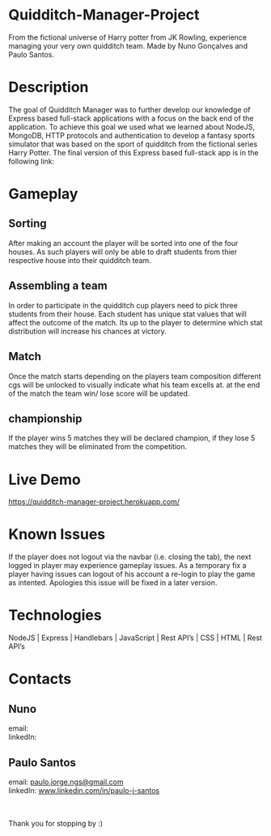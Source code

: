 # Quidditch-Manager-Project



From the fictional universe of Harry potter from JK Rowling, experience managing your very own quidditch team. Made by Nuno Gonçalves and Paulo Santos.


# Description
The goal of Quidditch Manager was to further develop our knowledge of Express based 
full-stack applications with a focus on the back end of the application. To achieve this goal we 
used what we learned about NodeJS, MongoDB, HTTP protocols and authentication
to develop a fantasy sports simulator that was based on the sport of quidditch from the
fictional series Harry Potter. The final version of this Express based full-stack app 
is in the following link:

# Gameplay

## Sorting 
After making an account the player will be sorted into one of the four houses. As such players will only be able to draft students from thier respective house into their quidditch team.

## Assembling a team
In order to participate in the quidditch cup players need to pick three students from their house. Each student has unique stat values that will affect the outcome of the match. Its up to the player to determine which stat distribution will increase his chances at victory.

## Match 
Once the match starts depending on the players team composition different cgs will be unlocked to visually indicate what his team excells at. at the end of the match the team win/ lose score will be updated.

## championship
If the player wins 5 matches they will be declared champion, if they lose 5 matches they will be eliminated from the competition.


# Live Demo
https://quidditch-manager-project.herokuapp.com/

# Known Issues
If the player does not logout via the navbar (i.e. closing the tab), the next logged in player may experience gameplay issues. As a temporary fix a player having issues can logout of his account a re-login to play the game as intented. 
Apologies this issue will be fixed in a later version.

# Technologies
NodeJS | Express | Handlebars | JavaScript | Rest API’s | CSS | HTML | Rest API’s  

# Contacts
## Nuno 
email:
<br>
linkedIn:

## Paulo Santos
email: paulo.jorge.ngs@gmail.com
<br>
linkedIn: www.linkedin.com/in/paulo-j-santos

<br>
<br>
Thank you for stopping by :)
